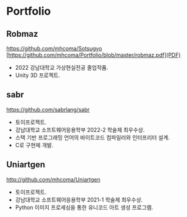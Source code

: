 # Portfolio

## Robmaz
https://github.com/mhcoma/Sotsugyo
[https://github.com/mhcoma/Portfolio/blob/master/robmaz.pdf](PDF)
* 2022 강남대학교 가상현실전공 졸업작품.
* Unity 3D 프로젝트.

## sabr
https://github.com/sabrlang/sabr
* 토이프로젝트.
* 강남대학교 소프트웨어응용학부 2022-2 학술제 최우수상.
* 스택 기반 프로그래밍 언어의 바이트코드 컴파일러와 인터프리터 설계.
* C로 구현체 개발.

## Uniartgen
http://github.com/mhcoma/Uniartgen
* 토이프로젝트.
* 강남대학교 소프트웨어응용학부 2021-1 학술제 최우수상.
* Python 이미지 프로세싱을 통한 유니코드 아트 생성 프로그램.